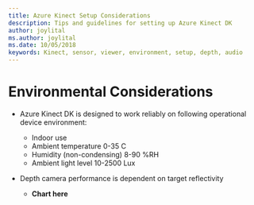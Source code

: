 ```yaml
---
title: Azure Kinect Setup Considerations
description: Tips and guidelines for setting up Azure Kinect DK
author: joylital
ms.author: joylital
ms.date: 10/05/2018
keywords: Kinect, sensor, viewer, environment, setup, depth, audio
---
```


# Environmental Considerations

- Azure Kinect DK is designed to work reliably on following operational device environment:
    - Indoor use
    - Ambient temperature 0-35 C
    - Humidity (non-condensing) 8-90 %RH
    - Ambient light level 10-2500 Lux

- Depth camera performance is dependent on target reflectivity
  - **Chart here**

  